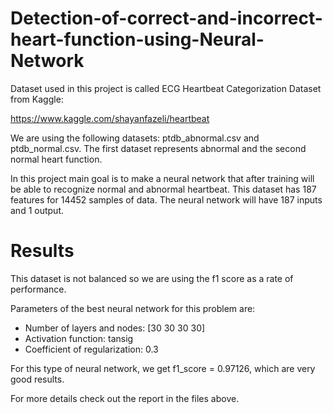 # Detection-of-correct-and-incorrect-heart-function-using-Neural-Network

Dataset used in this project is called ECG Heartbeat Categorization Dataset from Kaggle:

https://www.kaggle.com/shayanfazeli/heartbeat

We are using the following datasets: ptdb_abnormal.csv and ptdb_normal.csv. The first dataset represents abnormal and the second normal heart function. 

In this project main goal is to make a neural network that after training will be able to recognize normal and abnormal heartbeat. This dataset has 187 features for 14452 samples of data. The neural network will have 187 inputs and 1 output.

# Results

This dataset is not balanced so we are using the f1 score as a rate of performance. 

Parameters of the best neural network for this problem are:

- Number of layers and nodes: [30 30 30 30]
- Activation function: tansig
- Coefficient of regularization: 0.3

For this type of neural network, we get f1_score = 0.97126, which are very good results.

For more details check out the report in the files above.

